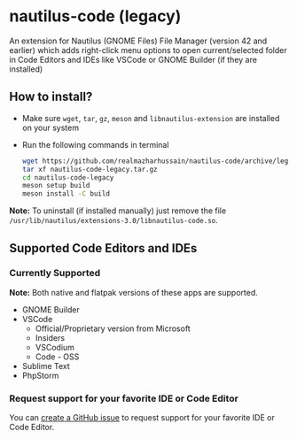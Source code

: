 # nautilus-code (legacy)
An extension for Nautilus (GNOME Files) File Manager (version 42 and earlier) which adds right-click menu options to open current/selected folder in Code Editors and IDEs like VSCode or GNOME Builder (if they are installed)

## How to install?
- Make sure `wget`, `tar`, `gz`, `meson` and `libnautilus-extension` are installed on your system
- Run the following commands in terminal
  
  ```bash
  wget https://github.com/realmazharhussain/nautilus-code/archive/legacy.tar.gz -O nautilus-code-legacy.tar.gz
  tar xf nautilus-code-legacy.tar.gz
  cd nautilus-code-legacy
  meson setup build
  meson install -C build
  ```

**Note:** To uninstall (if installed manually) just remove the file `/usr/lib/nautilus/extensions-3.0/libnautilus-code.so`.

## Supported Code Editors and IDEs

### Currently Supported
**Note:** Both native and flatpak versions of these apps are supported.

- GNOME Builder
- VSCode
  - Official/Proprietary version from Microsoft
  - Insiders
  - VSCodium
  - Code - OSS
- Sublime Text
- PhpStorm

### Request support for your favorite IDE or Code Editor
You can [create a GitHub issue](https://github.com/realmazharhussain/nautilus-code/issues/new) to request support for your favorite IDE or Code Editor.
